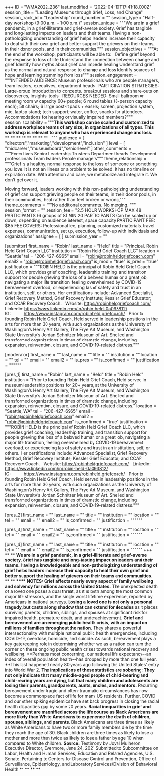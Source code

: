 +++
ID = "WMA2022_236"
last_modified = "2022-04-10T17:41:18.000Z"
session_title = "Leading Museums through Grief, Loss, and Change"
session_track_id = "Leadership"
round_number = ""
session_type = "Half-day workshop (9:00 a.m. – 1:00 p.m.)"
session_unique = """We are in a grief pandemic, in a grief-illiterate and grief-averse society. Grief has tangible and long-lasting impacts on leaders and their teams. Having a non-pathologizing understanding of grief helps leaders increase their capacity to deal with their own grief and better support the grievers on their teams, in their donor pools, and in their communities."""
session_objectives = """At the end of the workshop, participants will be able to:
 
Define grief beyond the response to loss of life
Understand the connection between change and grief
Identify how myths about grief can impede healing
Understand grief as the normal and natural response to change and loss
Identify sources of hope and learning stemming from loss"""
session_engagement = """INTENDED AUDIENCE: Museum professionals who are people managers, team leaders, executives, department heads
 
PARTICIPATION STRATEGIES: Large-group introduction to concepts, breakout sessions and share-outs on discoveries, insights, tools
 
RESOURCES NEEDED: Small ballroom or meeting room w capacity 60+ people; 6 round tables (8-person capacity each); 50 chairs; 6 large post-it pads + easels; screen, projection system, mic, laptop stand; tech support; water, coffee, snacks for attendees.
 
Accommodations for hearing or visually impaired members?"""
session_scalability = """**This workshop can be scaled and customized to address workplace teams of any size, in organizations of all types. This workshop is relevant to anyone who has experienced change and loss.**
** **
** **
** **
** **
 
"""
audience = [ "directors","marketing","development","inclusion" ]
level = [ "midcareer","museumboard","seniorlevel" ]
other_comments = """Executives
Senior Leadership
Trustees
Department heads
Development professionals
Team leaders
People managers"""
theme_relationship = """Grief is a healthy, normal response to the loss of someone or something you love. It is not an illness or a problem to be solved. It has no timeline or expiration date. With attention and care, we metabolize and integrate it. We don’t get over it. 

Moving forward, leaders working with this non-pathologizing understanding of grief can support grieving people on their teams, in their donor pools, in their communities, heal rather than feel broken or wrong,"""
theme_comments = """No additional comments. No merging.
"""
session_format = ""
session_fee = "2.5 HOUR WORKSHOP  MAX 48 PARTICIPANTS (6 groups of 8) MIN 20 PARTICIPANTS   Can be scaled up or down, depending on audience interest, space capacity  PARTICIPANT FEE: $85  FEE COVERS: Professional fee, planning, customized materials, travel expenses, communication, set up, execution, follow-up with individuals and organizations"
assignee = [  ]
submission_year = ""

[submitter]
first_name = "Robin"
last_name = "Held"
title = "Principal, Robin Held Grief Coach LLC"
institution = "Robin Held Grief Coach LLC"
location = "Seattle"
tel = "206-427-6965"
email = "robin@robinheldgriefcoach.com"
email2 = "robin@robinheldgriefcoach.com"
is_mod = "true"
is_pres = "true"
justification = """ROBIN HELD is the principal of Robin Held Grief Coach LLC, which provides grief coaching, leadership training, and transition support for people grieving the loss of a beloved human or a great job, navigating a major life transition, feeling overwhelmed by COVID-19 bereavement overload, or experiencing las of safety and trust in an institution, self, or others. Her certifications include: Advanced Specialist, Grief Recovery Method, Grief Recovery Institute; Kessler Grief Educator; and CCAR Recovery Coach.
 
Website: https://robinheldgriefcoach.com/
 
Linkedin: https://www.linkedin.com/in/robin-held-0a093812/
 
IG:           https://www.instagram.com/robinheld.griefcoach/
 
Prior to founding Robin Held Grief Coach, Held served in leadership positions in the arts for more than 30 years, with such organizations as the University of Washington’s Henry Art Gallery, The Frye Art Museum, and Washington State University’s Jordan Schnitzer Museum of Art. She led and transformed organizations in times of dramatic change, including expansion, reinvention, closure, and COVID-19-related distress."""

[moderator]
first_name = ""
last_name = ""
title = ""
institution = ""
location = ""
tel = ""
email = ""
email2 = ""
is_pres = ""
is_confirmed = ""
justification = """"""

[pres_1]
first_name = "Robin"
last_name = "Held"
title = "Robin Held"
institution = "Prior to founding Robin Held Grief Coach, Held served in museum leadership positions for 20+ years, at the University of Washington’s Henry Art Gallery, The Frye Art Museum, and Washington State University’s Jordan Schnitzer Museum of Art. She led and transformed organizations in times of dramatic change, including expansion, reinvention, closure, and COVID-19-related distress."
location = "Seattle, WA"
tel = "206-427-6965"
email = "robin@robinheldgriefcoach.com"
email2 = "robin@robinheldgriefcoach.com"
is_confirmed = "true"
justification = """ROBIN HELD is the principal of Robin Held Grief Coach LLC, which provides grief coaching, leadership training, and transition support for people grieving the loss of a beloved human or a great job, navigating a major life transition, feeling overwhelmed by COVID-19 bereavement overload, or experiencing las of safety and trust in an institution, self, or others. Her certifications include: Advanced Specialist, Grief Recovery Method, Grief Recovery Institute; Kessler Grief Educator; and CCAR Recovery Coach.
 
Website: https://robinheldgriefcoach.com/
 
Linkedin: https://www.linkedin.com/in/robin-held-0a093812/
 
IG:           https://www.instagram.com/robinheld.griefcoach/
 
Prior to founding Robin Held Grief Coach, Held served in leadership positions in the arts for more than 30 years, with such organizations as the University of Washington’s Henry Art Gallery, The Frye Art Museum, and Washington State University’s Jordan Schnitzer Museum of Art. She led and transformed organizations in times of dramatic change, including expansion, reinvention, closure, and COVID-19-related distress."""

[pres_2]
first_name = ""
last_name = ""
title = ""
institution = ""
location = ""
tel = ""
email = ""
email2 = ""
is_confirmed = ""
justification = """"""

[pres_3]
first_name = ""
last_name = ""
title = ""
institution = ""
location = ""
tel = ""
email = ""
email2 = ""
is_confirmed = ""
justification = """"""

[pres_4]
first_name = ""
last_name = ""
title = ""
institution = ""
location = ""
tel = ""
email = ""
email2 = ""
is_confirmed = ""
justification = """"""
+++
** **
**We are in a grief pandemic, in a grief-illiterate and grief-averse society. Grief has tangible and long-lasting impact on leaders and their teams. Having a knowledgeable and non-pathologizing understanding of grief helps leaders increase their capacity to heal their own grief and better support the healing of grievers on their teams and communities.**
** **
**\*\*\*\***
**NOTES: Grief affects nearly every aspect of family wellbeing and solvency for millions across the United States.** The unexpected death of a loved one poses a dual threat, as it is both among the most common major life stressors, and the single worst lifetime experience, reported by Americans in national surveys.
**Losing a loved one is not only a personal tragedy, but casts a long shadow that can extend for decades** as it places surviving parents, children, siblings, and spouses at significant risk for impaired health, premature death, and underachievement.
**Grief and bereavement are an emerging public health crisis, with an impact on millions of families throughout the nation.** They shares a powerful intersectionality with multiple national public health emergencies, including COVID-19, overdose, homicide, and suicide. As such, bereavement plays a key gatekeeping role in determining whether we as a nation can turn the corner on these ongoing public health crises towards national recovery and wellbeing.
**Perhaps most concerning, our national life expectancy--an index of overall population health--has dropped by more than one full year. **This last happened nearly 80 years ago following the United States’ entry into World War 2.
**The implications of these statistics are sobering: They not only indicate that many middle-aged people of child-bearing and child-rearing years are dying, but that many children and adolescents are losing their parents, grandparents, aunts, uncles, and mentors.** Recurring bereavement under tragic and often-traumatic circumstances has now become a commonplace fact of life for many US residents. Further, COVID and our other spiking epidemics have set back progress in closing the racial health disparities gap by some 20 years.
**Racial inequalities in grief and bereavement are magnified across the life course as Black Americans are more likely than White Americans to experience the death of children, spouses, siblings, and parents.** Black Americans are three times as likely as White Americans to have two or more family members die by the time they reach the age of 30. Black children are three times as likely to lose a mother and more than twice as likely to lose a father by age 10 when compared to White children.
**Source:** Testimony by Joyal Mulheron, Executive Director, Evermore, June 24, 2021 Submitted to Subcommittee on Labor, Health and Human Services, Education and Related Agencies, U.S. Senate. Pertaining to Centers for Disease Control and Prevention, Office of Surveillance, Epidemiology, and Laboratory Services/Division of Behavioral Health
** **
** **
